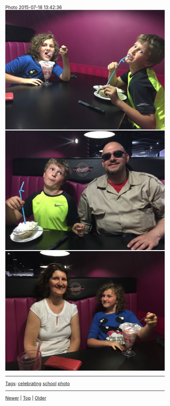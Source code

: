 <!--
title: Photo 2015-07-18 13
date: 2020-06-28T14:51:45.059Z
tags: celebrating, school, photo
-->





Photo 2015-07-18 13:42:36
![](124405874737-0.jpg)
![](124405874737-1.jpg)
![](124405874737-2.jpg)

<!--BOTTOM-POST-NAVIGATION-->
---

[Tags](tags.md): [celebrating](tag-celebrating.md) [school](tag-school.md) [photo](tag-photo.md)

---

[Newer](124401448922.md) | [Top](index.md) | [Older](124422253927.md)